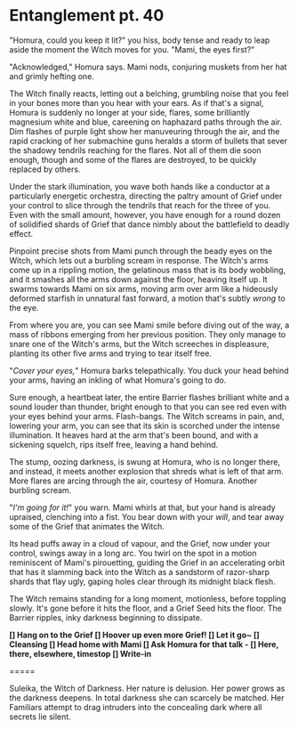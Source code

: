 # Entanglement pt. 40

"Homura, could you keep it lit?" you hiss, body tense and ready to leap aside the moment the Witch moves for you. "Mami, the eyes first?"

"Acknowledged," Homura says. Mami nods, conjuring muskets from her hat and grimly hefting one.

The Witch finally reacts, letting out a belching, grumbling noise that you feel in your bones more than you hear with your ears. As if that's a signal, Homura is suddenly no longer at your side, flares, some brilliantly magnesium white and blue, careening on haphazard paths through the air. Dim flashes of purple light show her manuveuring through the air, and the rapid cracking of her submachine guns heralds a storm of bullets that sever the shadowy tendrils reaching for the flares. Not all of them die soon enough, though and some of the flares are destroyed, to be quickly replaced by others.

Under the stark illumination, you wave both hands like a conductor at a particularly energetic orchestra, directing the paltry amount of Grief under your control to slice through the tendrils that reach for the three of you. Even with the small amount, however, you have enough for a round dozen of solidified shards of Grief that dance nimbly about the battlefield to deadly effect.

Pinpoint precise shots from Mami punch through the beady eyes on the Witch, which lets out a burbling scream in response. The Witch's arms come up in a rippling motion, the gelatinous mass that is its body wobbling, and it smashes all the arms down against the floor, heaving itself up. It swarms towards Mami on six arms, moving arm over arm like a hideously deformed starfish in unnatural fast forward, a motion that's subtly *wrong* to the eye.

From where you are, you can see Mami smile before diving out of the way, a mass of ribbons emerging from her previous position. They only manage to snare one of the Witch's arms, but the Witch screeches in displeasure, planting its other five arms and trying to tear itself free.

"*Cover your eyes,*" Homura barks telepathically. You duck your head behind your arms, having an inkling of what Homura's going to do.

Sure enough, a heartbeat later, the entire Barrier flashes brilliant white and a sound louder than thunder, bright enough to that you can see red even with your eyes behind your arms. Flash-bangs. The Witch screams in pain, and, lowering your arm, you can see that its skin is scorched under the intense illumination. It heaves hard at the arm that's been bound, and with a sickening squelch, rips itself free, leaving a hand behind.

The stump, oozing darkness, is swung at Homura, who is no longer there, and instead, it meets another explosion that shreds what is left of that arm. More flares are arcing through the air, courtesy of Homura. Another burbling scream.

"*I'm going for it!*" you warn. Mami whirls at that, but your hand is already upraised, clenching into a fist. You bear down with your *will*, and tear away some of the Grief that animates the Witch.

Its head puffs away in a cloud of vapour, and the Grief, now under your control, swings away in a long arc. You twirl on the spot in a motion reminiscent of Mami's pirouetting, guiding the Grief in an accelerating orbit that has it slamming back into the Witch as a sandstorm of razor-sharp shards that flay ugly, gaping holes clear through its midnight black flesh.

The Witch remains standing for a long moment, motionless, before toppling slowly. It's gone before it hits the floor, and a Grief Seed hits the floor. The Barrier ripples, inky darkness beginning to dissipate.

**\[] Hang on to the Grief
\[] Hoover up even more Grief!
\[] Let it go\~
\[] Cleansing
\[] Head home with Mami
\[] Ask Homura for that talk
\- \[] Here, there, elsewhere, timestop
\[] Write-in**

\=====​

Suleika, the Witch of Darkness. Her nature is delusion. Her power grows as the darkness deepens. In total darkness she can scarcely be matched. Her Familiars attempt to drag intruders into the concealing dark where all secrets lie silent.
